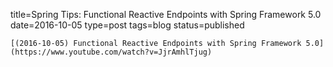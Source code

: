 
title=Spring Tips: Functional Reactive Endpoints with Spring Framework 5.0
date=2016-10-05
type=post
tags=blog
status=published
~~~~~~
[(2016-10-05) Functional Reactive Endpoints with Spring Framework 5.0](https://www.youtube.com/watch?v=JjrAmhlTjug) 
            